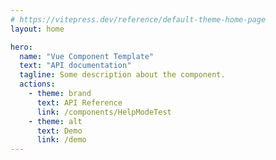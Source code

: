 ```yaml
---
# https://vitepress.dev/reference/default-theme-home-page
layout: home

hero:
  name: "Vue Component Template"
  text: "API documentation"
  tagline: Some description about the component.
  actions:
    - theme: brand
      text: API Reference
      link: /components/HelpModeTest
    - theme: alt
      text: Demo
      link: /demo
---
```

